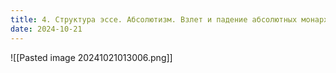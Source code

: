 ```yaml
---
title: 4. Структура эссе. Абсолютизм. Взлет и падение абсолютных монархов в  Англии и Франции. Английская революция
date: 2024-10-21
---
```

![[Pasted image 20241021013006.png]]